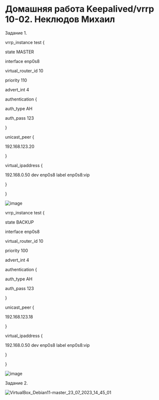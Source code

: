 # Домашняя работа Keepalived/vrrp 10-02. Неклюдов Михаил

Задание 1.

vrrp_instance test {

state MASTER

interface enp0s8

virtual_router_id 10

priority 110

advert_int 4

authentication {

auth_type AH

auth_pass 123

}

unicast_peer {

192.168.123.20

}

virtual_ipaddress {

192.168.0.50 dev enp0s8 label enp0s8:vip

}

}

![image](https://github.com/MikhailNeklyudov/09-02-hw/assets/130427747/5503ed86-3766-4e0d-b5f4-af5cab7b695d)


vrrp_instance test {

state BACKUP

interface enp0s8

virtual_router_id 10

priority 100

advert_int 4

authentication {

auth_type AH

auth_pass 123

}

unicast_peer {

192.168.123.18

}

virtual_ipaddress {

192.168.0.50 dev enp0s8 label enp0s8:vip

}

}

![image](https://github.com/MikhailNeklyudov/09-02-hw/assets/130427747/433b479a-5c00-4cd8-80fd-9fdc57cee337)




Задание 2.



 ![VirtualBox_Debian11-master_23_07_2023_14_45_01](https://github.com/MikhailNeklyudov/09-02-hw/assets/130427747/a85a33dd-09b2-485a-a316-a0b0b7ce0c39)

